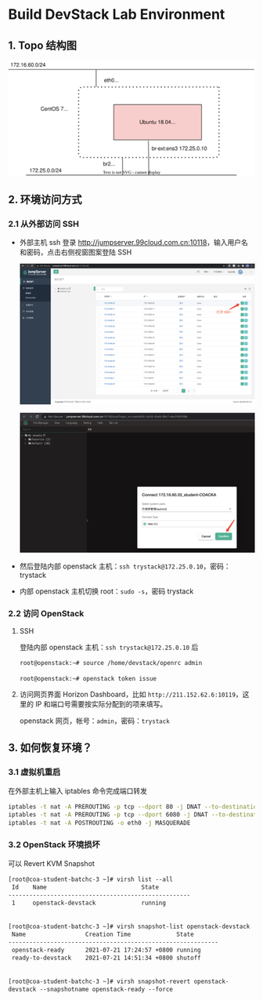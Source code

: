 # Build DevStack Lab Environment

## 1. Topo 结构图

![](image/coalab-devstack.svg)

## 2. 环境访问方式

### 2.1 从外部访问 SSH

- 外部主机 ssh 登录 <http://jumpserver.99cloud.com.cn:10118>，输入用户名和密码，点击右侧视窗图案登陆 SSH

    ![](image/jumpserver.png)

    ![](image/jumpserver-confirm.png)

- 然后登陆内部 openstack 主机：`ssh trystack@172.25.0.10`，密码：trystack
- 内部 openstack 主机切换 root：`sudo -s`，密码 trystack

### 2.2 访问 OpenStack

1. SSH

    登陆内部 openstack 主机：`ssh trystack@172.25.0.10` 后

    ```console
    root@openstack:~# source /home/devstack/openrc admin

    root@openstack:~# openstack token issue
    ```

1. 访问网页界面 Horizon Dashboard，比如 `http://211.152.62.6:10119`，这里的 IP 和端口号需要按实际分配到的项来填写。

    openstack 网页，帐号：`admin`，密码：`trystack`

## 3. 如何恢复环境？

### 3.1 虚拟机重启

在外部主机上输入 iptables 命令完成端口转发

```bash
iptables -t nat -A PREROUTING -p tcp --dport 80 -j DNAT --to-destination 172.25.0.10:80
iptables -t nat -A PREROUTING -p tcp --dport 6080 -j DNAT --to-destination 172.25.0.10:6080
iptables -t nat -A POSTROUTING -o eth0 -j MASQUERADE
```

### 3.2 OpenStack 环境损坏

可以 Revert KVM Snapshot

```console
[root@coa-student-batchc-3 ~]# virsh list --all
 Id    Name                           State
----------------------------------------------------
 1     openstack-devstack             running


[root@coa-student-batchc-3 ~]# virsh snapshot-list openstack-devstack  
 Name                 Creation Time             State
------------------------------------------------------------
 openstack-ready      2021-07-21 17:24:57 +0800 running
 ready-to-devstack    2021-07-21 14:51:34 +0800 shutoff


[root@coa-student-batchc-3 ~]# virsh snapshot-revert openstack-devstack --snapshotname openstack-ready --force
```
